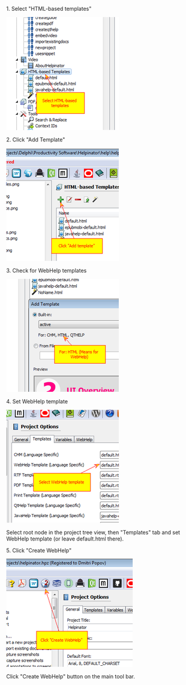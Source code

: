 1\. Select "HTML-based templates"

![](images\en-createwebhelp.png)



2\. Click "Add Template"

![](images\en-createwebhelp1.png)



3\. Check for WebHelp templates

![](images\en-createwebhelp2.png)



4\. Set WebHelp template

![](images\en-createwebhelp3.png)

Select root node in the project tree view, then "Templates" tab and set WebHelp template (or leave default.html there).

5\. Click "Create WebHelp"

![](images\en-createwebhelp4.png)

Click "Create WebHelp" button on the main tool bar.



